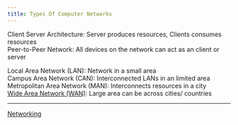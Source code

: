 ```yaml
---
title: Types Of Computer Networks
---
```


Client Server Architecture: Server produces resources, Clients consumes resources  
Peer-to-Peer Network: All devices on the network can act as an client or server

Local Area Network (LAN): Network in a small area  
Campus Area Network (CAN): Interconnected LANs in an limited area  
Metropolitan Area Network (MAN): Interconnects resources in a city  
[Wide Area Network (WAN)](../WAN%20%28Wide%20Area%20Network%29/Wide%20Area%20Network%20%28WAN%29.md): Large area can be across cities/ countries

---

[Networking](../Networking.md)